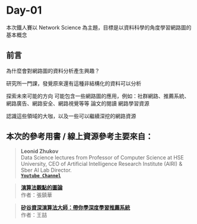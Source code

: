 # Day-01

本次鐵人賽以 Network Science 為主題，目標是以資料科學的角度學習網路圖的基本概念

## 前言  
為什麼會對網路圖的資料分析產生興趣？

研究所一門課，發覺原來還有這種非結構化的資料可以分析

探索未來可能的方向
可能包含一些網路圖的應用，例如：社群網路、推薦系統、網路廣告、網路安全、網路視覺等等
論文的閱讀
網路學習資源

認識這些領域的大咖，以及一些可以繼續深挖的網路資源

## 本次的參考用書 / 線上資源參考主要來自：
> **Leonid Zhukov**  
> Data Science lectures from Professor of Computer Science at HSE University, CEO of Artificial Intelligence Research Institute (AIRI) & Sber AI Lab Director.       
> [**`Youtube Channel`**](https://www.youtube.com/c/LeonidZhukov)

> [**演算法觀點的圖論**](https://www.books.com.tw/products/0010769614?sloc=main)  
> 作者：張鎮華

> [**矽谷資深演算法大師：帶你學深度學習推薦系統**](https://www.books.com.tw/products/0010866956)  
> 作者：王喆